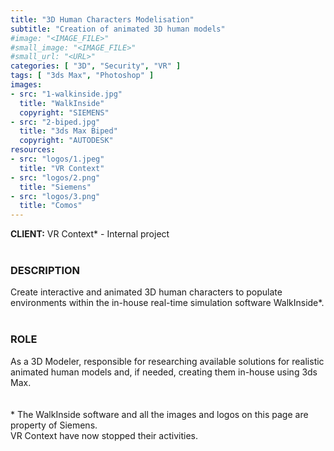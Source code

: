 ```yaml
---
title: "3D Human Characters Modelisation"
subtitle: "Creation of animated 3D human models"
#image: "<IMAGE_FILE>"
#small_image: "<IMAGE_FILE>"
#small_url: "<URL>"
categories: [ "3D", "Security", "VR" ]
tags: [ "3ds Max", "Photoshop" ]
images:
- src: "1-walkinside.jpg"
  title: "WalkInside"
  copyright: "SIEMENS"
- src: "2-biped.jpg"
  title: "3ds Max Biped"
  copyright: "AUTODESK"
resources:
- src: "logos/1.jpeg"
  title: "VR Context"
- src: "logos/2.png"
  title: "Siemens"
- src: "logos/3.png"
  title: "Comos"
---
```


<b>CLIENT:</b> VR Context* - Internal project<br>
<br>

<h3>DESCRIPTION</h3>
Create interactive and animated 3D human characters to populate environments within the in-house real-time simulation software WalkInside*.<br>
<br>

<h3>ROLE</h3>
As a 3D Modeler, responsible for researching available solutions for realistic animated human models and, if needed, creating them in-house using 3ds Max.<br>
<br>
<br>
* The WalkInside software and all the images and logos on this page are property of Siemens.<br>
VR Context have now stopped their activities.<br>

